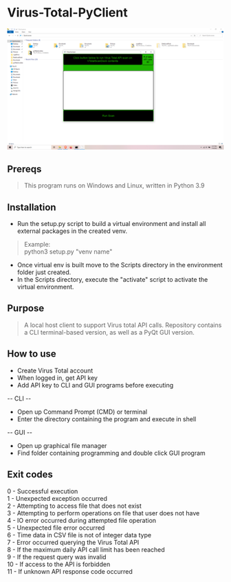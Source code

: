 # Virus-Total-PyClient
![alt text](https://github.com/ngimb64/Virus-Total-PyClient/blob/main/VTotalPyClient.png?raw=true)

## Prereqs
> This program runs on Windows and Linux, written in Python 3.9

## Installation
- Run the setup.py script to build a virtual environment and install all external packages in the created venv.

> Example:<br>
> python3 setup.py "venv name"

- Once virtual env is built move to the Scripts directory in the environment folder just created.
- In the Scripts directory, execute the "activate" script to activate the virtual environment.


## Purpose
> A local host client to support Virus total API calls.
> Repository contains a CLI terminal-based version, as well as a PyQt GUI version.


## How to use
- Create Virus Total account
- When logged in, get API key
- Add API key to CLI and GUI programs before executing

-- CLI --
- Open up Command Prompt (CMD) or terminal
- Enter the directory containing the program and execute in shell

-- GUI --
- Open up graphical file manager
- Find folder containing programming and double click GUI program

## Exit codes

0 - Successful execution <br>
1 - Unexpected exception occurred <br>
2 - Attempting to access file that does not exist <br>
3 - Attempting to perform operations on file that user does not have <br>
4 - IO error occurred during attempted file operation <br>
5 - Unexpected file error occurred <br>
6 - Time data in CSV file is not of integer data type <br>
7 - Error occurred querying the Virus Total API <br>
8 - If the maximum daily API call limit has been reached <br>
9 - If the request query was invalid <br>
10 - If access to the API is forbidden <br>
11 - If unknown API response code occurred <br>
